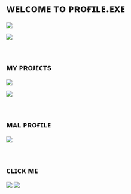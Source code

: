 # ᴡᴇʟᴄᴏᴍᴇ ᴛᴏ ᴘʀᴏғɪʟᴇ.ᴇxᴇ
<p align="left">
<img align="top" src="https://github-readme-stats.vercel.app/api?username=Muunatic&show_icons=true&count_private=true&include_all_commits=true&theme=tokyonight&custom_title=Muunatic GitHub Stats">
</p>
<p align="left">
<img align="bottom" src="https://github-readme-stats.vercel.app/api/top-langs?username=Muunatic&layout=compact&theme=tokyonight">
</p>

<br>

## ᴍʏ ᴘʀᴏᴊᴇᴄᴛs
<p align="left">
<a href="https://github.com/Muunatic/RyU"><img src="https://github-readme-stats.vercel.app/api/pin/?username=Muunatic&repo=RyU&theme=tokyonight"></a>
</p>

<p align="left">
<a href="https://github.com/Muunatic/github-AutoResponse"><img src="https://github-readme-stats.vercel.app/api/pin/?username=Muunatic&repo=github-AutoResponse&theme=tokyonight"></a>
</p>

<br>

## ᴍᴀʟ ᴘʀᴏғɪʟᴇ
<p align="left">
<a href="https://myanimelist.net/profile/Mephysics"><img src="https://malsignature.com/?/view?username=Mephysics&style=normal"></a>
</p>

<br>

## ᴄʟɪᴄᴋ ᴍᴇ
<p align="left">
<a href="https://muunatic.github.io"><img src="https://img.shields.io/badge/website-000000?style=for-the-badge&logo=About.me&logoColor=white"/></a>
<a href="https://steamcommunity.com/id/Mephyz"><img src="https://img.shields.io/badge/Steam-000000?style=for-the-badge&logo=steam&logoColor=white"/></a>
</p>
